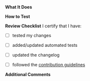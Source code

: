 **What It Does**
<!-- A list of relevant issues, enhancements, fixed bugs, etc -->

**How to Test**
<!-- If a bug has been fixed, how can reviewers verify that the change(s) fixed it? -->

**Review Checklist**
I certify that I have:
- [ ] tested my changes
- [ ] added/updated automated tests
- [ ] updated the changelog
- [ ] followed the [contribution guidelines](https://github.com/zowe/zowe-cli/blob/master/CONTRIBUTING.md)


**Additional Comments**
<!-- Anything else noteworthy about this pull request. This section is optional. -->
